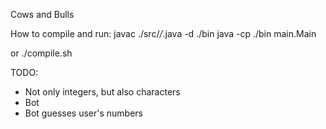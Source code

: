 Cows and Bulls

How to compile and run:
javac ./src/*/*.java -d ./bin
java -cp ./bin main.Main

or 
./compile.sh

TODO:
* Not only integers, but also characters
* Bot
* Bot guesses user's numbers


